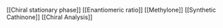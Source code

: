 [[Chiral stationary phase]]
[[Enantiomeric ratio]]
[[Methylone]]
[[Synthetic Cathinone]]
[[Chiral Analysis]]
